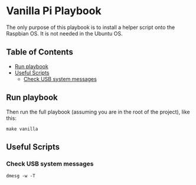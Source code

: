 # Vanilla Pi Playbook

The only purpose of this playbook is to install a helper script onto the Raspbian OS. It is not needed in the Ubuntu OS.

## Table of Contents

<!-- toc -->

- [Run playbook](#run-playbook)
- [Useful Scripts](#useful-scripts)
  * [Check USB system messages](#check-usb-system-messages)

<!-- tocstop -->

## Run playbook

Then run the full playbook (assuming you are in the root of the project), like this:

```shell
make vanilla
```

## Useful Scripts

### Check USB system messages

```shell
dmesg -w -T
```
